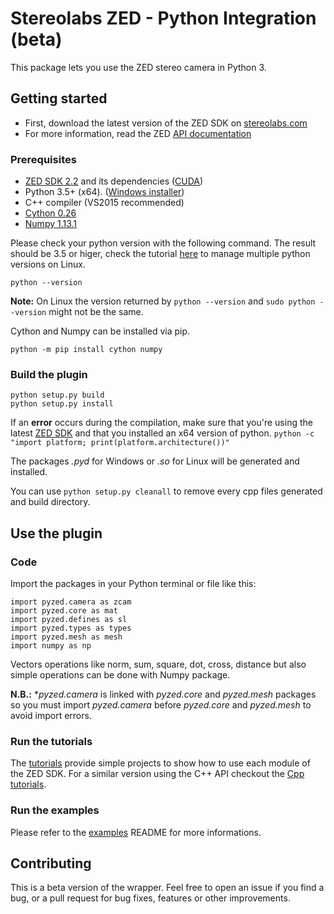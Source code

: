 # Stereolabs ZED - Python Integration (beta)

This package lets you use the ZED stereo camera in Python 3.

## Getting started

- First, download the latest version of the ZED SDK on [stereolabs.com](https://www.stereolabs.com/developers)
- For more information, read the ZED [API documentation](https://www.stereolabs.com/developers/documentation/API/)

### Prerequisites

- [ZED SDK 2.2](https://www.stereolabs.com/developers/) and its dependencies 
([CUDA](https://developer.nvidia.com/cuda-downloads))
- Python 3.5+ (x64).  ([Windows installer](https://www.python.org/ftp/python/3.6.2/python-3.6.2-amd64.exe))
-  C++ compiler (VS2015 recommended)
- [Cython 0.26](http://cython.org/#download)
- [Numpy 1.13.1](https://www.scipy.org/scipylib/download.html)

Please check your python version with the following command. The result should be 3.5 or higer, check the tutorial [here](https://linuxconfig.org/how-to-change-from-default-to-alternative-python-version-on-debian-linux) to manage multiple python versions on Linux.
```
python --version
```
**Note:** On Linux the version returned by `python --version` and `sudo python --version` might not be the same.

Cython and Numpy can be installed via pip.
```
python -m pip install cython numpy
```

  
### Build the plugin

```
python setup.py build
python setup.py install
```

If an __error__ occurs during the compilation, make sure that you're using the latest [ZED SDK](https://www.stereolabs.com/developers/) and that you installed an x64 version of python. `python -c "import platform; print(platform.architecture())"`

The packages *.pyd* for Windows or *.so* for Linux will be generated and installed.

You can use `python setup.py cleanall` to remove every cpp files generated and build directory.

## Use the plugin

### Code

Import the packages in your Python terminal or file like this:
```
import pyzed.camera as zcam
import pyzed.core as mat
import pyzed.defines as sl
import pyzed.types as types
import pyzed.mesh as mesh
import numpy as np
```
Vectors operations like norm, sum, square, dot, cross, distance but also simple operations can be done with
Numpy package.

**N.B.:** **pyzed.camera* is linked with *pyzed.core* and *pyzed.mesh* packages so you must 
import *pyzed.camera* before *pyzed.core* and *pyzed.mesh* to avoid import errors.

### Run the tutorials

The [tutorials](tutorials) provide simple projects to show how to use each module of the ZED SDK. For a similar version using the C++ API checkout the [Cpp tutorials](https://github.com/stereolabs/zed-examples/tree/master/tutorials).

### Run the examples

Please refer to the [examples](examples) README for more informations.

## Contributing

This is a beta version of the wrapper. Feel free to open an issue if you find a bug, or a pull request for bug fixes, features or other improvements.
